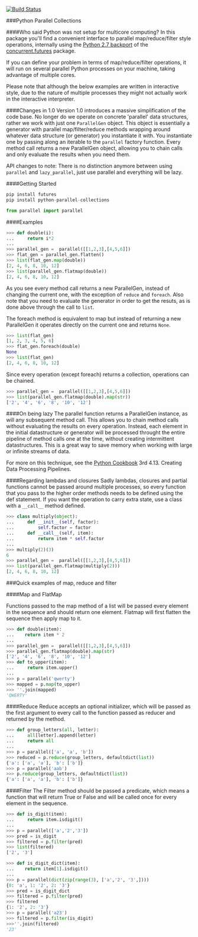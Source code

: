 [![Build Status](https://travis-ci.org/gterzian/Python-Parallel-Collections.svg?branch=master)](https://travis-ci.org/gterzian/Python-Parallel-Collections)

###Python Parallel Collections

####Who said Python was not setup for multicore computing? 
In this package you'll find a convenient interface to parallel map/reduce/filter style operations,  internally using the [Python 2.7 backport](http://pythonhosted.org/futures/#processpoolexecutor-example) of the [concurrent.futures](http://docs.python.org/dev/library/concurrent.futures.html) package. 

If you can define your problem in terms of map/reduce/filter operations, it will run on several parallel Python processes on your machine, taking advantage of multiple cores. 

Please note that although the below examples are written in interactive style, due to the nature of multiple processes they might not 
actually work in the interactive interpreter.


####Changes in 1.0
Version 1.0 introduces a massive simplification of the code base. No longer do we operate on concrete 'parallel' data structures, rather we work with just one `ParallelGen` object. This object is essentially a generator with parallel map/filter/reduce methods wrapping around whatever data structure (or generator) you instantiate it with. You instantiate one by passing along an iterable to the `parallel` factory function. Every method call returns a new ParallelGen object, allowing you to chain calls and only evaluate the results when you need them. 

API changes to note:
There is no distinction anymore between using `parallel` and `lazy_parallel`, just use parallel and everything will be lazy.

####Getting Started
```python
pip install futures
pip install python-parallel-collections
```
```python
from parallel import parallel
```

####Examples
```python
>>> def double(i):
...     return i*2
... 
>>> parallel_gen =  parallel([[1,2,3],[4,5,6]])
>>> flat_gen = parallel_gen.flatten()
>>> list(flat_gen.map(double))
[2, 4, 6, 8, 10, 12]
>>> list(parallel_gen.flatmap(double))
[2, 4, 6, 8, 10, 12]
```

As you see every method call returns a new ParallelGen, instead of changing the current one, with the exception of `reduce` and `foreach`. Also note that you need to evaluate the generator in order to get the resuts, as is done above through the call to `list`.

The foreach method is equivalent to map but instead of returning a new ParallelGen it operates directly on the 
current one and returns `None`. 
```python
>>> list(flat_gen)
[1, 2, 3, 4, 5, 6]
>>> flat_gen.foreach(double)
None
>>> list(flat_gen)
[2, 4, 6, 8, 10, 12]
```

Since every operation (except foreach) returns a collection, operations can be chained.
```python
>>> parallel_gen =  parallel([[1,2,3],[4,5,6]])
>>> list(parallel_gen.flatmap(double).map(str))
['2', '4', '6', '8', '10', '12']
```

####On being lazy
The parallel function returns a ParallelGen instance, as will any subsequent method call. This allows you to chain method calls without evaluating the results on every operation. 
Instead, each element in the initial datastructure or generator will be processed throught the entire pipeline of method calls one at the time, without creating intermittent datastructures. This is a great way to save memory when working with large or infinite streams of data. 

For more on this technique, see the [Python Cookbook](http://shop.oreilly.com/product/0636920027072.do) 3rd 4.13. Creating Data Processing Pipelines.


####Regarding lambdas and closures
Sadly lambdas, closures and partial functions cannot be passed around multiple processes, so every function that you pass to the higher order methods needs to be defined using the def statement. If you want the operation to carry extra state, use a class with a `__call__` method defined.
```python
>>> class multiply(object):
...     def __init__(self, factor):
...         self.factor = factor
...     def __call__(self, item):
...         return item * self.factor
... 
>>> multiply(2)(3)
6
>>> parallel_gen =  parallel([[1,2,3],[4,5,6]])
>>> list(parallel_gen.flatmap(multiply(2)))
[2, 4, 6, 8, 10, 12]
```

###Quick examples of map, reduce and filter

####Map and FlatMap

Functions passed to the map method of a list will be passed every element in the sequence and should return one element. Flatmap will first flatten the sequence then apply map to it.
 
```python
>>> def double(item):
...    return item * 2
...
>>> parallel_gen =  parallel([[1,2,3],[4,5,6]])
>>> parallel_gen.flatmap(double).map(str)
['2', '4', '6', '8', '10', '12']
>>> def to_upper(item):
...     return item.upper() 
... 
>>> p = parallel('qwerty')
>>> mapped = p.map(to_upper)
>>> ''.join(mapped)
'QWERTY'
```

####Reduce
Reduce accepts an optional initializer, which will be passed as the first argument to every call to the function passed as reducer and returned by the method. 
```python
>>> def group_letters(all, letter):
...     all[letter].append(letter)
...     return all
... 
>>> p = parallel(['a', 'a', 'b'])
>>> reduced = p.reduce(group_letters, defaultdict(list))
{'a': ['a', 'a'], 'b': ['b']}
>>> p = parallel('aab')
>>> p.reduce(group_letters, defaultdict(list))
{'a': ['a', 'a'], 'b': ['b']}
```

####Filter
The Filter method should be passed a predicate, which means a function that will return True or False and will be called once for every element in the sequence.
```python
>>> def is_digit(item):
...     return item.isdigit()
...
>>> p = parallel(['a','2','3'])
>>> pred = is_digit
>>> filtered = p.filter(pred)
>>> list(filtered)
['2', '3']

>>> def is_digit_dict(item):
...    return item[1].isdigit()
...
>>> p = parallel(dict(zip(range(3), ['a','2', '3',])))
{0: 'a', 1: '2', 2: '3'}
>>> pred = is_digit_dict
>>> filtered = p.filter(pred)
>>> filtered
{1: '2', 2: '3'}
>>> p = parallel('a23')
>>> filtered = p.filter(is_digit)
>>>''.join(filtered)
'23'
```

